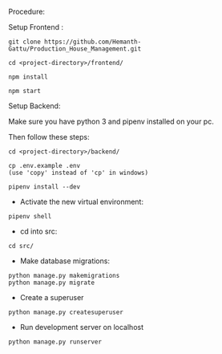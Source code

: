 Procedure:

Setup Frontend :

```
git clone https://github.com/Hemanth-Gattu/Production_House_Management.git

cd <project-directory>/frontend/

npm install

npm start

```
Setup Backend:

Make sure you have python 3 and pipenv installed on your pc.

Then follow these steps:

```
cd <project-directory>/backend/

cp .env.example .env
(use 'copy' instead of 'cp' in windows)
```

```
pipenv install --dev
```

- Activate the new virtual environment:

```
pipenv shell
```

- cd into src:

```
cd src/
```

- Make database migrations:

```
python manage.py makemigrations
python manage.py migrate
```

- Create a superuser

```
python manage.py createsuperuser
```

- Run development server on localhost

```
python manage.py runserver
```

